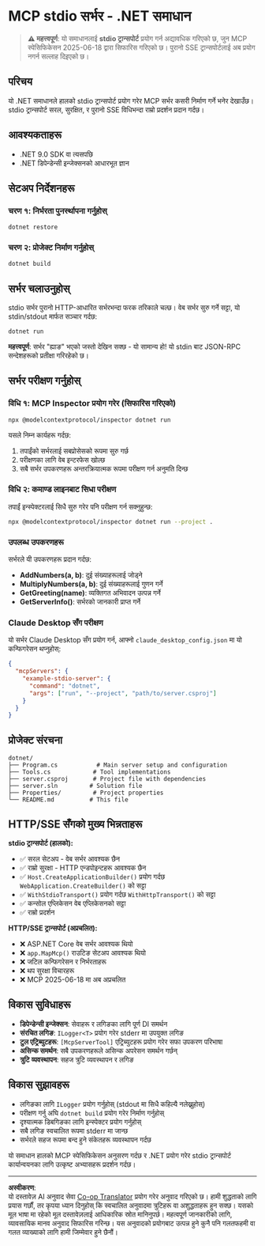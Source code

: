 <!--
CO_OP_TRANSLATOR_METADATA:
{
  "original_hash": "69372338676e01a2c97f42f70fdfbf42",
  "translation_date": "2025-08-26T20:19:31+00:00",
  "source_file": "03-GettingStarted/05-stdio-server/solution/dotnet/README.md",
  "language_code": "ne"
}
-->
# MCP stdio सर्भर - .NET समाधान

> **⚠️ महत्त्वपूर्ण**: यो समाधानलाई **stdio ट्रान्सपोर्ट** प्रयोग गर्न अद्यावधिक गरिएको छ, जुन MCP स्पेसिफिकेसन 2025-06-18 द्वारा सिफारिस गरिएको छ। पुरानो SSE ट्रान्सपोर्टलाई अब प्रयोग नगर्न सल्लाह दिइएको छ।

## परिचय

यो .NET समाधानले हालको stdio ट्रान्सपोर्ट प्रयोग गरेर MCP सर्भर कसरी निर्माण गर्ने भनेर देखाउँछ। stdio ट्रान्सपोर्ट सरल, सुरक्षित, र पुरानो SSE विधिभन्दा राम्रो प्रदर्शन प्रदान गर्दछ।

## आवश्यकताहरू

- .NET 9.0 SDK वा त्यसपछि
- .NET डिपेन्डेन्सी इन्जेक्सनको आधारभूत ज्ञान

## सेटअप निर्देशनहरू

### चरण १: निर्भरता पुनर्स्थापना गर्नुहोस्

```bash
dotnet restore
```

### चरण २: प्रोजेक्ट निर्माण गर्नुहोस्

```bash
dotnet build
```

## सर्भर चलाउनुहोस्

stdio सर्भर पुरानो HTTP-आधारित सर्भरभन्दा फरक तरिकाले चल्छ। वेब सर्भर सुरु गर्ने सट्टा, यो stdin/stdout मार्फत सञ्चार गर्दछ:

```bash
dotnet run
```

**महत्त्वपूर्ण**: सर्भर "ह्याङ" भएको जस्तो देखिन सक्छ - यो सामान्य हो! यो stdin बाट JSON-RPC सन्देशहरूको प्रतीक्षा गरिरहेको छ।

## सर्भर परीक्षण गर्नुहोस्

### विधि १: MCP Inspector प्रयोग गरेर (सिफारिस गरिएको)

```bash
npx @modelcontextprotocol/inspector dotnet run
```

यसले निम्न कार्यहरू गर्दछ:
1. तपाईंको सर्भरलाई सबप्रोसेसको रूपमा सुरु गर्छ
2. परीक्षणका लागि वेब इन्टरफेस खोल्छ
3. सबै सर्भर उपकरणहरू अन्तरक्रियात्मक रूपमा परीक्षण गर्न अनुमति दिन्छ

### विधि २: कमाण्ड लाइनबाट सिधा परीक्षण

तपाईं इन्स्पेक्टरलाई सिधै सुरु गरेर पनि परीक्षण गर्न सक्नुहुन्छ:

```bash
npx @modelcontextprotocol/inspector dotnet run --project .
```

### उपलब्ध उपकरणहरू

सर्भरले यी उपकरणहरू प्रदान गर्दछ:

- **AddNumbers(a, b)**: दुई संख्याहरूलाई जोड्ने
- **MultiplyNumbers(a, b)**: दुई संख्याहरूलाई गुणन गर्ने  
- **GetGreeting(name)**: व्यक्तिगत अभिवादन उत्पन्न गर्ने
- **GetServerInfo()**: सर्भरको जानकारी प्राप्त गर्ने

### Claude Desktop सँग परीक्षण

यो सर्भर Claude Desktop सँग प्रयोग गर्न, आफ्नो `claude_desktop_config.json` मा यो कन्फिगरेसन थप्नुहोस्:

```json
{
  "mcpServers": {
    "example-stdio-server": {
      "command": "dotnet",
      "args": ["run", "--project", "path/to/server.csproj"]
    }
  }
}
```

## प्रोजेक्ट संरचना

```
dotnet/
├── Program.cs           # Main server setup and configuration
├── Tools.cs            # Tool implementations
├── server.csproj       # Project file with dependencies
├── server.sln         # Solution file
├── Properties/         # Project properties
└── README.md          # This file
```

## HTTP/SSE सँगको मुख्य भिन्नताहरू

**stdio ट्रान्सपोर्ट (हालको):**
- ✅ सरल सेटअप - वेब सर्भर आवश्यक छैन
- ✅ राम्रो सुरक्षा - HTTP एन्डपोइन्टहरू आवश्यक छैन
- ✅ `Host.CreateApplicationBuilder()` प्रयोग गर्दछ `WebApplication.CreateBuilder()` को सट्टा
- ✅ `WithStdioTransport()` प्रयोग गर्दछ `WithHttpTransport()` को सट्टा
- ✅ कन्सोल एप्लिकेसन वेब एप्लिकेसनको सट्टा
- ✅ राम्रो प्रदर्शन

**HTTP/SSE ट्रान्सपोर्ट (अप्रचलित):**
- ❌ ASP.NET Core वेब सर्भर आवश्यक थियो
- ❌ `app.MapMcp()` राउटिङ सेटअप आवश्यक थियो
- ❌ जटिल कन्फिगरेसन र निर्भरताहरू
- ❌ थप सुरक्षा विचारहरू
- ❌ MCP 2025-06-18 मा अब अप्रचलित

## विकास सुविधाहरू

- **डिपेन्डेन्सी इन्जेक्सन**: सेवाहरू र लगिङका लागि पूर्ण DI समर्थन
- **संरचित लगिङ**: `ILogger<T>` प्रयोग गरेर stderr मा उपयुक्त लगिङ
- **टुल एट्रिब्युटहरू**: `[McpServerTool]` एट्रिब्युटहरू प्रयोग गरेर सफा उपकरण परिभाषा
- **असिन्क समर्थन**: सबै उपकरणहरूले असिन्क अपरेसन समर्थन गर्छन्
- **त्रुटि व्यवस्थापन**: सहज त्रुटि व्यवस्थापन र लगिङ

## विकास सुझावहरू

- लगिङका लागि `ILogger` प्रयोग गर्नुहोस् (stdout मा सिधै कहिल्यै नलेख्नुहोस्)
- परीक्षण गर्नु अघि `dotnet build` प्रयोग गरेर निर्माण गर्नुहोस्
- दृश्यात्मक डिबगिङका लागि इन्स्पेक्टर प्रयोग गर्नुहोस्
- सबै लगिङ स्वचालित रूपमा stderr मा जान्छ
- सर्भरले सहज रूपमा बन्द हुने संकेतहरू व्यवस्थापन गर्दछ

यो समाधान हालको MCP स्पेसिफिकेसन अनुसरण गर्दछ र .NET प्रयोग गरेर stdio ट्रान्सपोर्ट कार्यान्वयनका लागि उत्कृष्ट अभ्यासहरू प्रदर्शन गर्दछ।

---

**अस्वीकरण**:  
यो दस्तावेज़ AI अनुवाद सेवा [Co-op Translator](https://github.com/Azure/co-op-translator) प्रयोग गरेर अनुवाद गरिएको छ। हामी शुद्धताको लागि प्रयास गर्छौं, तर कृपया ध्यान दिनुहोस् कि स्वचालित अनुवादमा त्रुटिहरू वा अशुद्धताहरू हुन सक्छ। यसको मूल भाषा मा रहेको मूल दस्तावेज़लाई आधिकारिक स्रोत मानिनुपर्छ। महत्वपूर्ण जानकारीको लागि, व्यावसायिक मानव अनुवाद सिफारिस गरिन्छ। यस अनुवादको प्रयोगबाट उत्पन्न हुने कुनै पनि गलतफहमी वा गलत व्याख्याको लागि हामी जिम्मेवार हुने छैनौं।